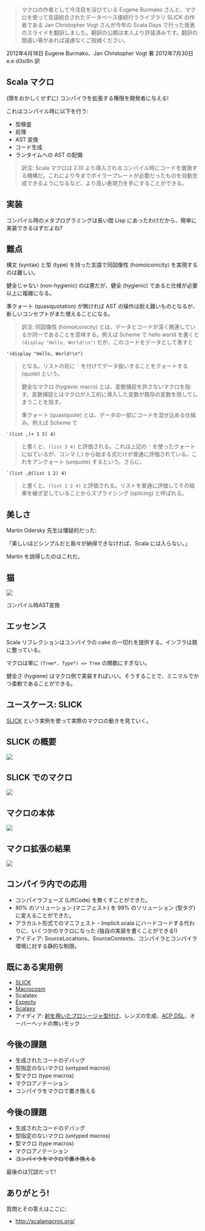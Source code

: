   [SLICK]: https://github.com/slick/slick

> マクロの作者として今注目を浴びている Eugene Burmako さんと、マクロを使って言語統合されたデータベース接続行うライブラリ SLICK の作者である Jan Christopher Vogt さんが今年の Scala Days で行った発表のスライドを翻訳しました。翻訳の公開は本人より許諾済みです。翻訳の間違い等があれば遠慮なくご指摘ください。

2012年4月18日 Eugene Burmako、Jan Christopher Vogt 著
2012年7月30日 e.e d3si9n 訳

## Scala マクロ

(頭をおかしくせずに) コンパイラを拡張する権限を開発者に与える!

これはコンパイル時に以下を行う:
- 型検査
- 処理
- AST 変換
- コード生成
- ランタイムへの AST の配備

> 訳注: Scala マクロは 2.10 より導入されるコンパイル時にコードを置換する機構だ。これにより今までボイラープレートが必要だったものを自動生成できるようになるなど、より高い表現力を手にすることができる。

## 実装

コンパイル時のメタプログラミングは長い間 Lisp にあったわけだから、簡単に実装できるはずだよね?

## 難点

構文 (syntax) と型 (type) を持った言語で同図像性 (homoiconicity) を実現するのは難しい。

健全じゃない (non-hygienic) のは悪だが、健全 (hygienic) であると仕様が必要以上に複雑になる。

準クォート (quasiquotation) が無ければ AST の操作は耐え難いものとなるが、新しいコンセプトがまた増えることになる。

> 訳注: 同図像性 (homoiconicity) とは、データとコードが深く関連しているか同一であることを意味する。例えば Scheme で hello world を書くと `(display "Hello, World!\n")` だが、このコードをデータとして表すと

    '(display "Hello, World!\n")

> となる。リストの前に `'` を付けてデータ扱いすることをクォートする (quote) という。
>
> 健全なマクロ (hygienic macro) とは、変数捕捉を許さないマクロを指す。変数捕捉とはマクロが人工的に導入した変数が既存の変数を隠してしまうことを指す。
>
> 準クォート (quasiquote) とは、データの一部にコードを混ぜ込める仕組み。例えば Scheme で 

    `(list ,(+ 1 2) 4)

> と書くと、<code>(list 3 4)</code> と評価される。これは上記の `'` を使ったクォートに似ているが、コンマ (`,`) から始まる式だけが普通に評価されている。これをアンクォート (unquote) するという。さらに、

    `(list ,@(list 1 2) 4)

> と書くと、<code>(list 1 2 4)</code> と評価される。リストを普通に評価してその結果を継ぎ足していることからスプライシング (splicing) と呼ばれる。

## 美しさ

Martin Odersky 先生は懐疑的だった:

「美しいほどシンプルだと我々が納得できなければ、Scala には入らない。」

Martin を説得したのはこれだ。

## 猫

<img src="/images/scala-macros-cats.jpg"/>

コンパイル時AST変換

## エッセンス

Scala リフレクションはコンパイラの cake の一切れを提供する。インフラは既に整っている。

マクロは単に `(Tree*, Type*) => Tree` の関数にすぎない。

健全さ (hygiene) はマクロ側で実装すればいい。そうすることで、ミニマルでかつ柔軟であることができる。

## ユースケース: SLICK

[SLICK][SLICK] という実例を使って実際のマクロの動きを見ていく。

## SLICK の概要

<img src="/images/scala-macros-slick-overview.png"/>

## SLICK でのマクロ

<img src="/images/scala-macros-macros-in-slick.png"/>

## マクロの本体

<img src="/images/scala-macros-macro-body.png"/>

## マクロ拡張の結果

<img src="/images/scala-macros-macro-expansion.png"/>

## コンパイラ内での応用

- コンパイラフェーズ (LiftCode) を無くすことができた。
- 80% のソリューション (マニフェスト) を 99% のソリューション (型タグ) に変えることができた。
- アラカルト形式でのマニフェスト - Implicit.scala にハードコードする代わりに、いくつかのマクロになった (独自の実装を書くことができる!)
- アイディア: SourceLocations、SourceContexts、コンパイラとコンパイラ環境に対する静的な制限。

## 既にある実用例

- [SLICK][SLICK]
- [Macrocosm](https://github.com/retronym/macrocosm)
- Scalatex
- [Expecty](https://github.com/pniederw/expecty)
- [Scalaxy](https://github.com/ochafik/Scalaxy)
- アイディア: [射を用いたプロシージャ型付け](http://www.slideshare.net/akuklev/scala-circuitries)、レンズの生成、[ACP DSL](http://days2012.scala-lang.org/sites/days2012/files/vandelft_subscript.pdf)、オーバーヘッドの無いモック

## 今後の課題

- 生成されたコードのデバッグ
- 型指定のないマクロ (untyped macros)
- 型マクロ (type macros)
- マクロアノテーション
- コンパイラをマクロで置き換える

## 今後の課題

- 生成されたコードのデバッグ
- 型指定のないマクロ (untyped macros)
- 型マクロ (type macros)
- マクロアノテーション
- <s>コンパイラをマクロで置き換える</s>

最後のは冗談だって!

## ありがとう!

質問とその答えはここに:

- http://scalamacros.org/
